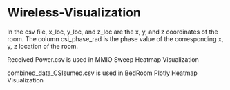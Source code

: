 # Wireless-Visualization

In the csv file, x_loc, y_loc, and z_loc are the x, y, and z coordinates of the room. The column csi_phase_rad is the phase value of the corresponding x, y, z location of the room. 

Received Power.csv is used in MMIO Sweep Heatmap Visualization

combined_data_CSIsumed.csv is used in BedRoom Plotly Heatmap Visualization
